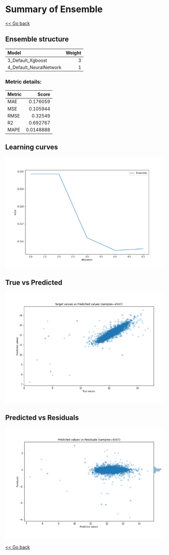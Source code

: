 # Summary of Ensemble

[<< Go back](../README.md)


## Ensemble structure
| Model                   |   Weight |
|:------------------------|---------:|
| 3_Default_Xgboost       |        3 |
| 4_Default_NeuralNetwork |        1 |

### Metric details:
| Metric   |     Score |
|:---------|----------:|
| MAE      | 0.176059  |
| MSE      | 0.105944  |
| RMSE     | 0.32549   |
| R2       | 0.692767  |
| MAPE     | 0.0148888 |



## Learning curves
![Learning curves](learning_curves.png)
## True vs Predicted

![True vs Predicted](true_vs_predicted.png)


## Predicted vs Residuals

![Predicted vs Residuals](predicted_vs_residuals.png)



[<< Go back](../README.md)
